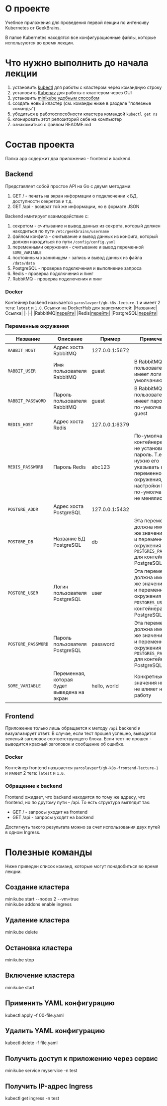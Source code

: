 # О проекте
Учебное приложения для проведения первой лекции по интенсиву Kubernetes от GeekBrains.

В папке Kubernetes находятся все конфигурационные файлы, которые используются во время лекции.

# Что нужно выполнить до начала лекции
1. установить [kubectl](https://kubernetes.io/ru/docs/tasks/tools/install-kubectl/) для работы с кластером через командную строку
2. установить [Kubenav](https://github.com/kubenav/kubenav/releases) для работы с кластером через GUI
3. установить [minikube удобным способом](https://kubernetes.io/ru/docs/tasks/tools/install-minikube/)
4. создать новый кластер (см. команды ниже в разделе "полезные команды")
5. убедиться в работоспособности кластера командой `kubectl get ns`
6. клонировать этот репозиторий себе на компьютер
7. ознакомиться с файлом README.md

# Состав проекта
Папка app содержит два приложения - frontend и backend.

## Backend
Представляет собой простое API на Go с двумя методами:
1. GET / - печать на экран информации о подключении к БД, доступности секретов и т.д.
2. GET /api - возврат той же информации, но в формате JSON

Backend имитирует взаимодействие с:
1. секретом - считывание и вывод данных из секрета, который должен находиться по пути `/etc/geekbrains/username`
2. файлом конфига - считывание и вывод данных из конфига, который должен находиться по пути `/config/config.yaml`
3. переменными окружения - считывание и вывод переменной `SOME_VARIABLE`
4. постоянным хранилищем - запись и вывод данных из файла `/data/data`
5. PostgreSQL - проверка подключения и выполнение запроса
6. Redis - проверка подключения и пинг
7. RabbitMQ - проверка подключения и пинг

### Docker
Контейнер backend называется `yaroslavperf/gb-k8s-lecture-1` и имеет 2 тега: `latest` и `1.0`.
Ссылки на DockerHub для зависимостей:
|Название|Ссылка|
|-|-|
|RabbitMQ|[перейти](https://hub.docker.com/_/rabbitmq)|
|Redis|[перейти](https://hub.docker.com/_/redis)|
|PostgreSQL|[перейти](https://hub.docker.com/_/postgres)|

### Переменные окружения
|Название|Описание|Пример|Примечание|
|-|-|-|-|
|`RABBIT_HOST`|Адрес хоста RabbitMQ|127.0.0.1:5672||
|`RABBIT_USER`|Имя пользователя RabbitMQ|guest|В RabbitMQ пользователь имеет логин по-умолчанию guest|
|`RABBIT_PASSWORD`|Пароль пользователя RabbitMQ|guest|В RabbitMQ пользователь имеет пароль по-умолчанию guest|
|`REDIS_HOST`|Адрес хоста Redis|127.0.0.1:6379||
|`REDIS_PASSWORD`|Пароль Redis|abc123|По-умолчанию в контейнере Redis не установлен пароль. Т.е. не нужно его указывать в этой переменной окружения, если настройки Redis по-умолчанию не менялись|
|`POSTGRE_ADDR`|Адрес хоста PostgreSQL|127.0.0.1:5432||
|`POSTGRE_DB`|Название БД PostgreSQL|db|Эта переменная должна иметь то же значение, что и переменная окружения `POSTGRES_PASSWORD` для контейнера PostgreSQL|
|`POSTGRE_USER`|Логин пользователя PostgreSQL|user|Эта переменная должна иметь то же значение, что и переменная окружения `POSTGRES_USER` для контейнера PostgreSQL|
|`POSTGRE_PASSWORD`|Пароль пользователя PostgreSQL|password|Эта переменная должна иметь то же значение, что и переменная окружения `POSTGRES_PASSWORD` для контейнера PostgreSQL|
|`SOME_VARIABLE`|Переменная, которая будет выведена на экран|hello, world|Конкретные значения никак не влияет на работу|

## Frontend
Приложение только лишь обращается к методу `/api` backend и визуализирует ответ. В случае, если тест прошел успешно, выводится зеленый заголовок соответствующего блока. Если тест не прошел - выводится красный заголовок и сообщение об ошибке.

### Docker
Контейнер frontend называется `yaroslavperf/gb-k8s-frontend-lecture-1` и имеет 2 тега: `latest` и `1.0`.

### Обращение к backend
Frontend ожидает, что backend находится по тому же адресу, что frontend, но по другому пути - /api.
То есть структура выглядит так:
- GET / - запросы уходит на frontend
- GET /api - запросы уходят на backend

Достигнуть такого результата можно за счет использования двух путей в одном Ingress.

# Полезные команды
Ниже приведен список команд, которые могут понадобиться во время лекции.

## Создание кластера
minikube start --nodes 2 --vm=true  
minikube addons enable ingress

## Удаление кластера
minikube delete

## Остановка кластера
minikube stop

## Включение кластера
minikube start

## Применить YAML конфигурацию
kubectl apply -f 00-file.yaml

## Удалить YAML конфигурацию
kubectl delete -f file.yaml

## Получить доступ к приложению через сервис
minikube service myservice -n test

## Получить IP-адрес Ingress
kubectl get ingress -n test
